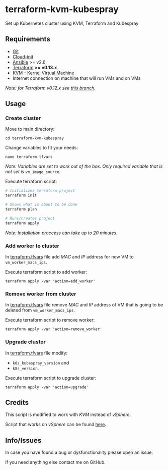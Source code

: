 # terraform-kvm-kubespray
Set up Kubernetes cluster using KVM, Terraform and Kubespray

## Requirements
+ [Git](https://git-scm.com/) 
+ [Cloud-init](https://cloudinit.readthedocs.io/)
+ [Ansible](https://www.ansible.com/) >= v2.6
+ [Terraform](https://www.terraform.io/) **>= v0.13.x**
+ [KVM - Kernel Virtual Machine](https://www.linux-kvm.org/)
+ Internet connection on machine that will run VMs and on VMs

*Note: for Terraform v0.12.x see [this branch](https://github.com/MusicDin/terraform-kvm-kubespray/tree/terraform-0.12).*

## Usage

### Create cluster

Move to main directory:
```
cd terraform-kvm-kubespray
```

Change variables to fit your needs:
```
nano terraform.tfvars
```
*Note: Variables are set to work out of the box. Only required variable that is not set is* `vm_image_source`.

Execute terraform script:
```bash
# Initializes terraform project
terraform init

# Shows what is about to be done
terraform plan

# Runs/creates project
terraform apply
```

*Note: Installation proccess can take up to 20 minutes.*

### Add worker to cluster

In [terraform.tfvars](./terraform.tfvars) file add *MAC* and *IP* address for new VM to `vm_worker_macs_ips`. 
  
Execute terraform script to add worker:
```
terraform apply -var 'action=add_worker'
```

### Remove worker from cluster

In [terraform.tfvars](./terraform.tfvars) file remove *MAC* and *IP* address of VM that is going to be deleted from `vm_worker_macs_ips`.

Execute terraform script to remove worker:
```
terraform apply -var 'action=remove_worker'
```
### Upgrade cluster

In [terraform.tfvars](./terraform.tfvars) file modify:
  + `k8s_kubespray_version` and
  + `k8s_version`.
  
Execute terraform script to upgrade cluster:
```
terraform apply -var 'action=upgrade'
```

## Credits

This script is modified to work with *KVM* instead of *vSphere*.

Script that works on *vSphere* can be found [here](https://github.com/sguyennet/terraform-vsphere-kubespray).

## Info/Issues

In case you have found a bug or dysfunctionality please open an issue.

If you need anything else contact me on GitHub.
